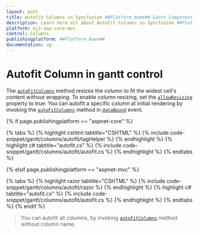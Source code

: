 ```yaml
---
layout: post
title: Autofit Columns in Syncfusion ##Platform_Name## Gantt Component
description: Learn here all about Autofit Columns in Syncfusion ##Platform_Name## Gantt component of Syncfusion Essential JS 2 and more.
platform: ej2-asp-core-mvc
control: Columns
publishingplatform: ##Platform_Name##
documentation: ug
---
```



# Autofit Column in gantt control

The [`autoFitColumns`](https://ej2.syncfusion.com/documentation/api/grid/#autofitcolumns) method resizes the column to fit the widest cell's content without wrapping. To enable column resizing, set the  [`allowResizing`](../api/gantt/column/#allowResizing) property to true. You can autofit a specific column at initial rendering by invoking the [`autoFitColumns`](https://ej2.syncfusion.com/documentation/api/grid/#autofitcolumns) method in [`dataBound`](../api/gantt/column/#dataBound) event.

{% if page.publishingplatform == "aspnet-core" %}

{% tabs %}
{% highlight cshtml tabtitle="CSHTML" %}
{% include code-snippet/gantt/columns/autofit/tagHelper %}
{% endhighlight %}
{% highlight c# tabtitle="autofit.cs" %}
{% include code-snippet/gantt/columns/autofit/autofit.cs %}
{% endhighlight %}
{% endtabs %}

{% elsif page.publishingplatform == "aspnet-mvc" %}

{% tabs %}
{% highlight razor tabtitle="CSHTML" %}
{% include code-snippet/gantt/columns/autofit/razor %}
{% endhighlight %}
{% highlight c# tabtitle="autofit.cs" %}
{% include code-snippet/gantt/columns/autofit/autofit.cs %}
{% endhighlight %}
{% endtabs %}
{% endif %}


> You can autofit all columns, by invoking [`autoFitColumns`](https://ej2.syncfusion.com/documentation/api/grid/#autofitcolumns) method without column name.